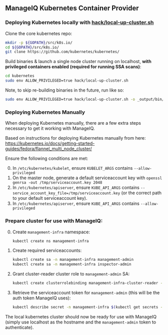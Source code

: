 ## ManageIQ Kubernetes Container Provider

### Deploying Kubernetes locally with [hack/local-up-cluster.sh](https://github.com/kubernetes/kubernetes/blob/master/hack/local-up-cluster.sh)
Clone the core kubernetes repo:

```bash
mkdir -p ${GOPATH}/src/k8s.io/
cd ${GOPATH}/src/k8s.io/
git clone https://github.com/kubernetes/kubernetes/
```

Build binaries & launch a single node cluster running on localhost, **with privileged containers enabled (required for running SSA scans)**:
```bash
cd kubernetes
sudo env ALLOW_PRIVILEGED=true hack/local-up-cluster.sh
```

Note, to skip re-building binaries in the future, run like so:
```bash
sudo env ALLOW_PRIVILEGED=true hack/local-up-cluster.sh -o _output/bin/
```

### Deploying Kubernetes Manually
When deploying Kubernetes manually, there are a few extra steps necessary to get it working with ManageIQ.

Based on instructions for deploying Kubernetes manually from here: https://kubernetes.io/docs/getting-started-guides/fedora/flannel_multi_node_cluster/

Ensure the following conditions are met:

0. In `/etc/kubernetes/kubelet`, ensure `KUBELET_ARGS` contains `--allow-privileged`
0. On the master node, generate a default serviceaccount key with `openssl genrsa -out /tmp/serviceaccount.key 2048`
0. In `/etc/kubernetes/apiserver`, ensure `KUBE_API_ARGS` contains `--service_account_key_file=/tmp/serviceaccount.key` (or the correct path to your default serviceaccount key).
0. In `/etc/kubernetes/apiserver`, ensure `KUBE_API_ARGS` contains `--allow-privileged`


### Prepare cluster for use with ManageIQ:
0. Create `management-infra` namespace:
    ```bash
    kubectl create ns management-infra
    ```
0. Create required serviceaccounts:
    ```bash
    kubectl create sa -n management-infra management-admin   
    kubectl create sa -n management-infra inspector-admin   
    ```
0. Grant cluster-reader cluster role to `management-admin` SA:
    ```bash
    kubectl create clusterrolebinding management-infra-cluster-reader --clusterrole=cluster-reader --user=system:serviceaccount:management-infra:management-admin
    ```
0. Retrieve the serviceaccount token for `management-admin` (this will be the auth token ManageIQ uses):
    ```bash
    kubectl describe secret -n management-infra $(kubectl get secrets -n management-infra | grep management-admin | cut -f1 -d ' ') | grep -E '^token' | cut -f2 -d':' | tr -d '\t'
    ```

The local kubernetes cluster should now be ready for use with ManageIQ (simply use localhost as the hostname and the `management-admin` token to authenticate).

